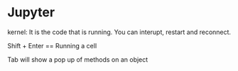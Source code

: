 # Jupyter

kernel: It is the code that is running. You can interupt, restart and reconnect.

Shift + Enter == Running a cell

Tab will show a pop up of methods on an object
